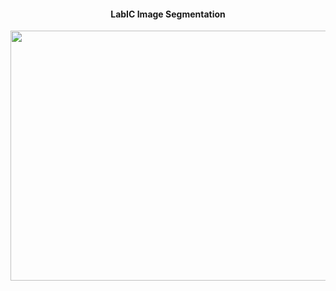 <h4 align="center">LabIC Image Segmentation</h4>

<p align="center">
  <img width="1080" height="400" src="https://user-images.githubusercontent.com/59098432/234059105-61079894-baf1-4493-a900-bcf6d9f178e2.png">
</p>

